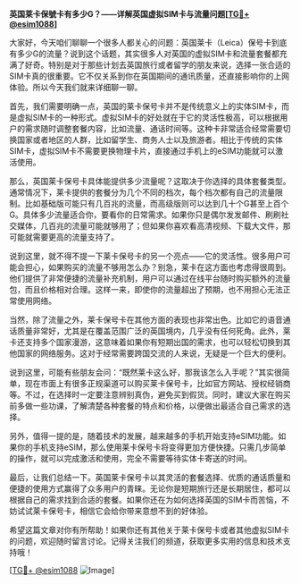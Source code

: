 **英国莱卡保號卡有多少G？——详解英国虚拟SIM卡与流量问题[[TG💪+ @esim1088](https://t.me/s/esim1088)]**

大家好，今天咱们聊聊一个很多人都关心的问题：英国莱卡（Leica）保号卡到底有多少G的流量？说到这个话题，其实很多人对英国的虚拟SIM卡和流量套餐都充满了好奇。特别是对于那些计划去英国旅行或者留学的朋友来说，选择一张合适的SIM卡真的很重要。它不仅关系到你在英国期间的通讯质量，还直接影响你的上网体验。所以今天我们就来详细聊一聊。

首先，我们需要明确一点，英国的莱卡保号卡并不是传统意义上的实体SIM卡，而是虚拟SIM卡的一种形式。虚拟SIM卡的好处就在于它的灵活性极高，可以根据用户的需求随时调整套餐内容，比如流量、通话时间等。这种卡非常适合经常需要切换国家或者地区的人群，比如留学生、商务人士以及旅游者。相比于传统的实体SIM卡，虚拟SIM卡不需要更换物理卡片，直接通过手机上的eSIM功能就可以激活使用。

那么，英国莱卡保号卡具体能提供多少流量呢？这取决于你选择的具体套餐类型。通常情况下，莱卡提供的套餐分为几个不同的档次，每个档次都有自己的流量限制。比如基础版可能只有几百兆的流量，而高级版则可以达到几十个G甚至上百个G。具体多少流量适合你，要看你的日常需求。如果你只是偶尔发发邮件、刷刷社交媒体，几百兆的流量可能就够用了；但如果你喜欢看高清视频、下载大文件，那可能就需要更高的流量支持了。

说到这里，就不得不提一下莱卡保号卡的另一个亮点——它的灵活性。很多用户可能会担心，如果购买的流量不够用怎么办？别急，莱卡在这方面也考虑得很周到。他们提供了非常便捷的流量补充机制，用户可以通过在线平台随时购买额外的流量包，而且价格相对合理。这样一来，即使你的流量超出了预期，也不用担心无法正常使用网络。

当然，除了流量之外，莱卡保号卡在其他方面的表现也非常出色。比如它的语音通话质量非常好，尤其是在覆盖范围广泛的英国境内，几乎没有任何死角。此外，莱卡还支持多个国家漫游，这意味着如果你有短期出国的需求，也可以轻松切换到其他国家的网络服务。这对于经常需要跨国交流的人来说，无疑是一个巨大的便利。

说到这里，可能有些朋友会问：“既然莱卡这么好，那我该怎么入手呢？”其实很简单，现在市面上有很多正规渠道可以购买莱卡保号卡，比如官方网站、授权经销商等。不过，在选择时一定要注意辨别真伪，避免买到假货。同时，建议大家在购买前多做一些功课，了解清楚各种套餐的特点和价格，以便做出最适合自己需求的选择。

另外，值得一提的是，随着技术的发展，越来越多的手机开始支持eSIM功能。如果你的手机支持eSIM，那么使用莱卡保号卡将变得更加方便快捷。只需几步简单的操作，就可以完成激活和使用，完全不需要等待实体卡寄送的时间。

最后，让我们总结一下。英国莱卡保号卡以其灵活的套餐选择、优质的通话质量和便捷的使用方式赢得了众多用户的青睐。无论你是短期旅行还是长期居住，都可以根据自己的需求找到合适的套餐。如果你还在为如何选择英国的SIM卡而苦恼，不妨试试莱卡保号卡，相信它会给你带来意想不到的好体验。

希望这篇文章对你有所帮助！如果你还有其他关于莱卡保号卡或者其他虚拟SIM卡的问题，欢迎随时留言讨论。记得关注我们的频道，获取更多实用的信息和技术支持哦！

[[TG💪+ @esim1088](https://t.me/s/esim1088) ![Image](https://i.postimg.cc/4NQfJmqS/Snipaste-2025-05-13-00-14-12.png)]